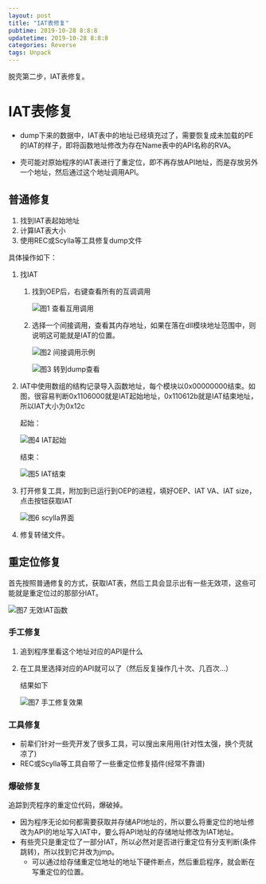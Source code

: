 ```yaml
---
layout: post
title: "IAT表修复"
pubtime: 2019-10-28 8:8:8
updatetime: 2019-10-28 8:8:8
categories: Reverse
tags: Unpack
---
```


脱壳第二步，IAT表修复。

# IAT表修复

* dump下来的数据中，IAT表中的地址已经填充过了，需要恢复成未加载的PE的IAT的样子，即将函数地址修改为存在Name表中的API名称的RVA。

* 壳可能对原始程序的IAT表进行了重定位，即不再存放API地址，而是存放另外一个地址，然后通过这个地址调用API。

## 普通修复

1. 找到IAT表起始地址
2. 计算IAT表大小
3. 使用REC或Scylla等工具修复dump文件

具体操作如下：

1. 找IAT
   1. 找到OEP后，右键查看所有的互调调用

      ![图1 查看互用调用](https://chrishuppor.github.io/image/Snipaste_2020-03-25_23-24-28.png)

   2. 选择一个间接调用，查看其内存地址，如果在落在dll模块地址范围中，则说明这可能就是IAT的位置。

      ![图2 间接调用示例](https://chrishuppor.github.io/image/Snipaste_2020-03-25_23-25-11.png)

      ![图3 转到dump查看](https://chrishuppor.github.io/image/Snipaste_2020-03-25_23-25-45.png)

2. IAT中使用数组的结构记录导入函数地址，每个模块以0x00000000结束。如图，很容易判断0x1106000就是IAT起始地址，0x110612b就是IAT结束地址，所以IAT大小为0x12c

   起始：

   ![图4 IAT起始](https://chrishuppor.github.io/image/Snipaste_2020-03-25_23-27-21.png)

   结束：

   ![图5 IAT结束](https://chrishuppor.github.io/image/Snipaste_2020-03-25_23-29-29.png)

3. 打开修复工具，附加到已运行到OEP的进程，填好OEP、IAT VA、IAT size，点击按钮获取IAT

   ![图6 scylla界面](https://chrishuppor.github.io/image/Snipaste_2020-03-25_23-30-07.png)

4. 修复转储文件。

## 重定位修复

首先按照普通修复的方式，获取IAT表，然后工具会显示出有一些无效项，这些可能就是重定位过的那部分IAT。

![图7 无效IAT函数](https://chrishuppor.github.io/image/Snipaste_2020-03-25_23-30-44.png)

### 手工修复

1. 追到程序里看这个地址对应的API是什么

2. 在工具里选择对应的API就可以了（然后反复操作几十次、几百次...）

   结果如下

   ![图7 手工修复效果](https://chrishuppor.github.io/image/Snipaste_2020-03-25_23-31-55.png)

### 工具修复

* 前辈们针对一些壳开发了很多工具，可以搜出来用用(针对性太强，换个壳就凉了)
* REC或Scylla等工具自带了一些重定位修复插件(经常不靠谱)

### 爆破修复

追踪到壳程序的重定位代码，爆破掉。

* 因为程序无论如何都需要获取并存储API地址的，所以要么将重定位的地址修改为API的地址写入IAT中，要么将API地址的存储地址修改为IAT地址。
* 有些壳只是重定位了一部分IAT，所以必然对是否进行重定位有分支判断(条件跳转)，所以找到它并改为jmp。
	* 可以通过给存储重定位地址的地址下硬件断点，然后重启程序，就会断在写重定位的位置。


